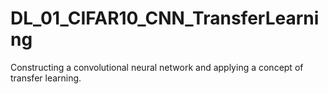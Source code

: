 # DL_01_CIFAR10_CNN_TransferLearning
Constructing a convolutional neural network and applying a concept of transfer learning.
